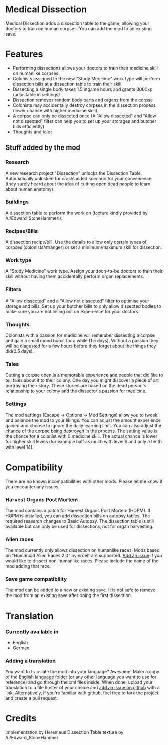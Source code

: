 # Medical Dissection
Medical Dissection adds a dissection table to the game, allowing your doctors to train on human corpses. You can add the mod to an existing save.

# Features
* Performing dissections allows your doctors to train their medicine skill on humanlike corpses
* Colonists assigned to the new "Study Medicine" work type will perform dissection bills at a dissection table to train their skill
* Dissecting a single body takes 1.5 ingame hours and grants 3000xp (adjustable in settings)
* Dissection removes random body parts and organs from the corpse
* Colonists may accidentally destroy corpses in the dissection process (lower chance with higher medicine skill)
* A corpse can only be dissected once (A "Allow dissected" and "Allow not dissected" filter can help you to set up your storages and butcher bills efficiently)
* Thoughts and tales

## Stuff added by the mod
### Research
A new research project "Dissection" unlocks the Dissection Table. Automatically unlocked for crashlanded scenario for your convenience (they surely heard about the idea of cutting open dead people to learn about human anatomy).
### Buildings
A dissection table to perform the work on (texture kindly provided by /u/Edward_StoneHammer!).
### Recipes/Bills
A dissection recipe/bill. Use the details to allow only certain types of corpses (colonists/stranger) or set a minimum/maximum skill for dissection.
### Work type
A "Study Medicine" work type. Assign your soon-to-be doctors to train their skill without having them accidentally perform organ replacements.
### Filters
A "Allow dissected" and a "Allow not dissected" filter to optimise your storage and bills. Set up your butcher bills to only allow dissected bodies to make sure you are not losing out on experience for your doctors.
### Thoughts
Colonists with a passion for medicine will remember dissecting a corpse and gain a small mood boost for a while (1.5 days). Without a passion they will be disgusted for a few hours before they forget about the things they did(0.5 days).
### Tales
Cutting a corpse open is a memorable experience and people that did like to tell tales about it to their colony. One day you might discover a piece of art portraying their story. These stories are based on the dead person's relationship to your colony and the dissector's passion for medicine.
### Settings
The mod settings (Escape -> Options -> Mod Settings) allow you to tweak and balance the mod to your likings. You can adjust the amount experience gained and choose to ignore the daily learning limit. You can also adjust the chance of the corpse being destroyed in the process. The setting value is the chance for a colonist with 0 medicine skill. The actual chance is lower for higher skill levels (for example half as much with level 6 and only a tenth with level 14).

# Compatibility
There are no known incompatibilities with other mods. Please let me know if you encounter any issues.
### Harvest Organs Post Mortem
The mod contains a patch for Harvest Organs Post Mortem (HOPM). If HOPM is installed, you can add dissection bills on autopsy tables. The required research changes to Basic Autopsy. The dissection table is still available but can only be used for dissections, not for organ harvesting.
### Alien races
The mod currently only allows dissection on humanlike races.
Mods based on "Humanoid Alien Races 2.0" by erdelf are supported.
[Add an issue](https://github.com/Heremeus/DissectionMod/issues) if you would like to dissect non-humanlike races. Please include the name of the mod adding that race.
### Save game compatibility
The mod can be added to a new or existing save.
It is not safe to remove the mod from an existing save after doing the first dissection.

# Translation
### Currently available in
* English
* German
### Adding a translation
You want to translate the mod into your language? Awesome! Make a copy of the [English language folder](https://github.com/Heremeus/DissectionMod/tree/master/Languages/English) (or any other language you want to use for reference) and go through the xml files inside. When done, upload your translation to a file hoster of your choice and [add an issue on github](https://github.com/Heremeus/DissectionMod/issues) with a link. Alternatively, if you're familiar with github, feel free to fork the project and create a pull request.

# Credits
Implementation by Heremeus
Dissection Table texture by /u/Edward_StoneHammer
